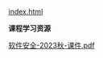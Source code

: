 <!-- tabs:start -->
[index.html](https://gh.hitcs.cc/https://raw.githubusercontent.com/HIT-OpenCS/CS_Courses/main/信息安全/软件安全/index.html)

**课程学习资源**

[软件安全-2023秋-课件.pdf](https://gh.hitcs.cc/https://raw.githubusercontent.com/HIT-OpenCS/CS_Courses/main/信息安全/软件安全/课程学习资源/软件安全-2023秋-课件.pdf)

<!-- tabs:end -->